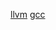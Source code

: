 [llvm](https://github.com/llvm/llvm-project/blob/f5e1cd5625bccef71b7c914b39fcc5d547ebb610/llvm/lib/Support/RISCVISAInfo.cpp#L53)
[gcc](https://github.com/gcc-mirror/gcc/blob/471967ab8b4c49338ba77defbe24b06cc51c0093/gcc/common/config/riscv/riscv-common.cc#L209)
